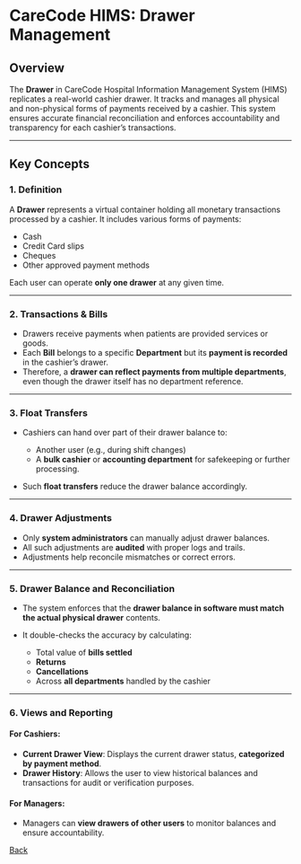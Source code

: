 # CareCode HIMS: Drawer Management

## Overview

The **Drawer** in CareCode Hospital Information Management System (HIMS) replicates a real-world cashier drawer. It tracks and manages all physical and non-physical forms of payments received by a cashier. This system ensures accurate financial reconciliation and enforces accountability and transparency for each cashier’s transactions.

---

## Key Concepts

### 1. **Definition**

A **Drawer** represents a virtual container holding all monetary transactions processed by a cashier. It includes various forms of payments:

* Cash
* Credit Card slips
* Cheques
* Other approved payment methods

Each user can operate **only one drawer** at any given time.

---

### 2. **Transactions & Bills**

* Drawers receive payments when patients are provided services or goods.
* Each **Bill** belongs to a specific **Department** but its **payment is recorded** in the cashier’s drawer.
* Therefore, a **drawer can reflect payments from multiple departments**, even though the drawer itself has no department reference.

---

### 3. **Float Transfers**

* Cashiers can hand over part of their drawer balance to:

  * Another user (e.g., during shift changes)
  * A **bulk cashier** or **accounting department** for safekeeping or further processing.
* Such **float transfers** reduce the drawer balance accordingly.

---

### 4. **Drawer Adjustments**

* Only **system administrators** can manually adjust drawer balances.
* All such adjustments are **audited** with proper logs and trails.
* Adjustments help reconcile mismatches or correct errors.

---

### 5. **Drawer Balance and Reconciliation**

* The system enforces that the **drawer balance in software must match the actual physical drawer** contents.
* It double-checks the accuracy by calculating:

  * Total value of **bills settled**
  * **Returns**
  * **Cancellations**
  * Across **all departments** handled by the cashier

---

### 6. **Views and Reporting**

#### For Cashiers:

* **Current Drawer View**: Displays the current drawer status, **categorized by payment method**.
* **Drawer History**: Allows the user to view historical balances and transactions for audit or verification purposes.

#### For Managers:

* Managers can **view drawers of other users** to monitor balances and ensure accountability.


[Back](https://github.com/hmislk/hmis/wiki/Financial-Management)

